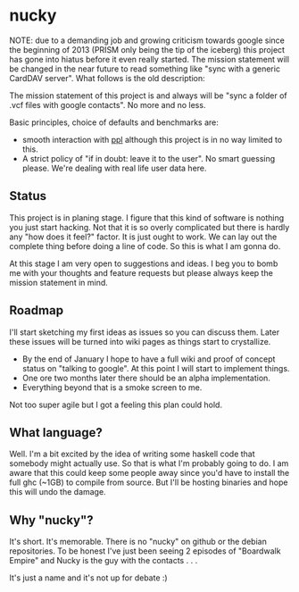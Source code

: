 nucky
=====

NOTE: due to a demanding job and growing criticism towards google since the beginning of 2013 (PRISM only being the tip of the iceberg) this project has gone into hiatus before it even really started. The mission statement will be changed in the near future to read something like "sync with a generic CardDAV server". What follows is the old description:






The mission statement of this project is and always will be "sync a folder of .vcf files with google contacts". No more and no less.

Basic principles, choice of defaults and benchmarks are:
* smooth interaction with [ppl](https://github.com/h2s/ppl) although this project is in no way limited to this.
* A strict policy of "if in doubt: leave it to the user". No smart guessing please. We're dealing with real life user data here.

Status
------
This project is in planing stage. I figure that this kind of software is nothing you just start hacking. Not that it is so overly complicated but there is hardly any "how does it feel?" factor. It is just ought to work. We can lay out the complete thing before doing a line of code. So this is what I am gonna do.

At this stage I am very open to suggestions and ideas. I beg you to bomb me with your thoughts and feature requests but please always keep the mission statement in mind.

Roadmap
-------
I'll start sketching my first ideas as issues so you can discuss them. Later these issues will be turned into wiki pages as things start to crystallize.
* By the end of January I hope to have a full wiki and proof of concept status on "talking to google". At this point I will start to implement things.
* One ore two months later there should be an alpha implementation.
* Everything beyond that is a smoke screen to me.

Not too super agile but I got a feeling this plan could hold.

What language?
--------------
Well. I'm a bit excited by the idea of writing some haskell code that somebody might actually use. So that is what I'm probably going to do.
I am aware that this could keep some people away since you'd have to install the full ghc (~1GB) to compile from source. But I'll be hosting binaries and hope this will undo the damage.

Why "nucky"?
------------
It's short. It's memorable. There is no "nucky" on github or the debian repositories. To be honest I've just been seeing 2 episodes of "Boardwalk Empire" and Nucky is the guy with the contacts . . . 

It's just a name and it's not up for debate :)
